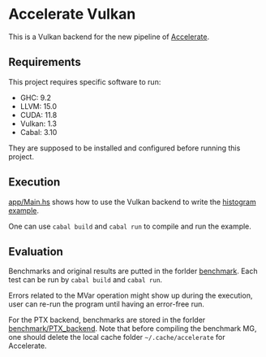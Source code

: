 # Accelerate Vulkan
This is a Vulkan backend for the new pipeline of [Accelerate](https://github.com/ivogabe/accelerate/tree/new-pipeline).

## Requirements
This project requires specific software to run:
- GHC: 9.2
- LLVM: 15.0
- CUDA: 11.8
- Vulkan: 1.3
- Cabal: 3.10

They are supposed to be installed and configured before running this project.

## Execution
[app/Main.hs](https://github.com/largeword/accelerate-vulkan/blob/main/app/Main.hs) shows how to use the Vulkan backend to write the [histogram example](https://hackage.haskell.org/package/accelerate/docs/Data-Array-Accelerate.html#g:28).

One can use `cabal build` and `cabal run` to compile and run the example.

## Evaluation
Benchmarks and original results are putted in the forlder [benchmark](https://github.com/largeword/accelerate-vulkan/tree/main/benchmark). Each test can be run by `cabal build` and `cabal run`.

Errors related to the MVar operation might show up during the execution, user can re-run the program until having an error-free run.

For the PTX backend, benchmarks are stored in the forlder [benchmark/PTX_backend](https://github.com/largeword/accelerate-vulkan/tree/main/benchmark/PTX_backend). Note that before compiling the benchmark MG, one should delete the local cache folder `~/.cache/accelerate` for Accelerate.
